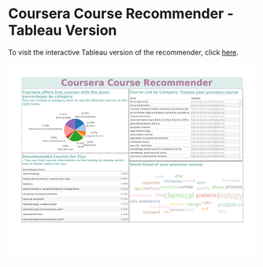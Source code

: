 # Coursera Course Recommender - Tableau Version

To visit the interactive Tableau version of the recommender, click [here](https://public.tableau.com/app/profile/ummuhan.demir/viz/CourseRecommendation/CourseRecommender?publish=yes).


<a href="url"><img src=
https://github.com/UmmuDem/DataAnalyticsBootcamp/blob/main/Final-Project/Tableau/CourseRecommender.pdf align="center" height="400" width="800" ></a>
